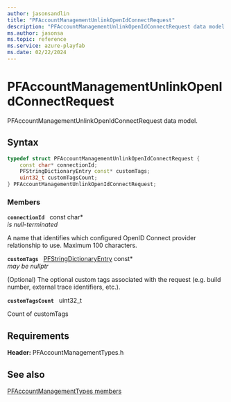 ```yaml
---
author: jasonsandlin
title: "PFAccountManagementUnlinkOpenIdConnectRequest"
description: "PFAccountManagementUnlinkOpenIdConnectRequest data model."
ms.author: jasonsa
ms.topic: reference
ms.service: azure-playfab
ms.date: 02/22/2024
---
```


# PFAccountManagementUnlinkOpenIdConnectRequest  

PFAccountManagementUnlinkOpenIdConnectRequest data model.  

## Syntax  
  
```cpp
typedef struct PFAccountManagementUnlinkOpenIdConnectRequest {  
    const char* connectionId;  
    PFStringDictionaryEntry const* customTags;  
    uint32_t customTagsCount;  
} PFAccountManagementUnlinkOpenIdConnectRequest;  
```
  
### Members  
  
**`connectionId`** &nbsp; const char*  
*is null-terminated*  
  
A name that identifies which configured OpenID Connect provider relationship to use. Maximum 100 characters.
  
**`customTags`** &nbsp; [PFStringDictionaryEntry](../../pftypes/structs/pfstringdictionaryentry.md) const*  
*may be nullptr*  
  
(Optional) The optional custom tags associated with the request (e.g. build number, external trace identifiers, etc.).
  
**`customTagsCount`** &nbsp; uint32_t  
  
Count of customTags
  
  
## Requirements  
  
**Header:** PFAccountManagementTypes.h
  
## See also  
[PFAccountManagementTypes members](../pfaccountmanagementtypes_members.md)  

  
  
